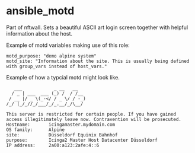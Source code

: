 # ansible_motd
Part of nftwall. Sets a beautiful ASCII art login screen together with helpful information about the host.

Example of motd variables making use of this role:
```
motd_purpose: "demo alpine system"
motd_site: "Information about the site. This is usually being defined with group_vars instead of host_vars."
```
Example of how a typcial motd might look like.

       ___            _ __   __   
      / _ | ___  ___ (_) /  / /__ 
     / __ |/ _ \(_-</ / _ \/ / -_)
    /_/ |_/_//_/___/_/_.__/_/\__/ 
                                 
    This server is restricted for certain people. If you have gained access illegitimately leave now. Contravention will be prosecuted.
    Hostname:       icingamaster.mydomain.com
    OS family:      Alpine
    site:           Düsseldorf Equinix Bahnhof
    purpose:        Icinga2 Master Host Datacenter Düsseldorf
    IP address:     2a00:a123:2afe:4::6
